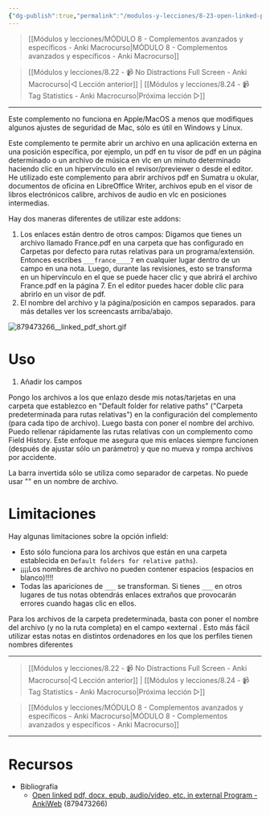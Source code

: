 ```yaml
---
{"dg-publish":true,"permalink":"/modulos-y-lecciones/8-23-open-linked-pdf-docx-epub-audiovideo-etc-in-external-program-win-linux-anki-macrocurso/","noteIcon":"","updated":"2024-05-22T19:51:51.351+02:00"}
---
```



> [[Módulos y lecciones/MÓDULO 8 - Complementos avanzados y específicos - Anki Macrocurso\|MÓDULO 8 - Complementos avanzados y específicos - Anki Macrocurso]]

> [[Módulos y lecciones/8.22 - 📹 No Distractions Full Screen - Anki Macrocurso\|◁ Lección anterior]] | [[Módulos y lecciones/8.24 - 📹 Tag Statistics - Anki Macrocurso\|Próxima lección ▷]]

---

Este complemento no funciona en Apple/MacOS a menos que modifiques algunos ajustes de seguridad de Mac, sólo es útil en Windows y Linux.

Este complemento te permite abrir un archivo en una aplicación externa en una posición específica, por ejemplo, un pdf en tu visor de pdf en un página determinado o un archivo de música en vlc en un minuto determinado haciendo clic en un hipervínculo en el revisor/previewer o desde el editor. He utilizado este complemento para abrir archivos pdf en Sumatra u okular, documentos de oficina en LibreOffice Writer, archivos epub en el visor de libros electrónicos calibre, archivos de audio en vlc en posiciones intermedias. 

Hay dos maneras diferentes de utilizar este addons:

1. Los enlaces están dentro de otros campos: Digamos que tienes un archivo llamado France.pdf en una carpeta que has configurado en Carpetas por defecto para rutas relativas para un programa/extensión. Entonces escribes ``___france____7`` en cualquier lugar dentro de un campo en una nota. Luego, durante las revisiones, esto se transforma en un hipervínculo en el que se puede hacer clic y que abrirá el archivo France.pdf en la página 7. En el editor puedes hacer doble clic para abrirlo en un visor de pdf.
2. El nombre del archivo y la página/posición en campos separados. para más detalles ver los screencasts arriba/abajo.

![879473266__linked_pdf_short.gif](/img/user/ANEXOS/879473266__linked_pdf_short.gif)

# Uso
1. Añadir los campos

Pongo los archivos a los que enlazo desde mis notas/tarjetas en una carpeta que establezco en "Default folder for relative paths" ("Carpeta predeterminada para rutas relativas") en la configuración del complemento (para cada tipo de archivo). Luego basta con poner el nombre del archivo. Puedo rellenar rápidamente las rutas relativas con un complemento como Field History. Este enfoque me asegura que mis enlaces siempre funcionen (después de ajustar sólo un parámetro) y que no mueva y rompa archivos por accidente.

La barra invertida sólo se utiliza como separador de carpetas. No puede usar "\" en un nombre de archivo.


# Limitaciones
Hay algunas limitaciones sobre la opción infield:

- Esto sólo funciona para los archivos que están en una carpeta establecida en `Default folders for relative paths`).
- ¡¡¡¡Los nombres de archivo no pueden contener espacios (espacios en blanco)!!!!
- Todas las apariciones de `___` se transforman. Si tienes `___` en otros lugares de tus notas obtendrás enlaces extraños que provocarán errores cuando hagas clic en ellos.

Para los archivos de la carpeta predeterminada, basta con poner el nombre del archivo (y no la ruta completa) en el campo «external . Esto más fácil utilizar estas notas en distintos ordenadores en los que los perfiles tienen nombres diferentes

---

> [[Módulos y lecciones/8.22 - 📹 No Distractions Full Screen - Anki Macrocurso\|◁ Lección anterior]] | [[Módulos y lecciones/8.24 - 📹 Tag Statistics - Anki Macrocurso\|Próxima lección ▷]]

> [[Módulos y lecciones/MÓDULO 8 - Complementos avanzados y específicos - Anki Macrocurso\|MÓDULO 8 - Complementos avanzados y específicos - Anki Macrocurso]]

---

# Recursos
- Bibliografía
	- [Open linked pdf, docx, epub, audio/video, etc. in external Program - AnkiWeb](https://ankiweb.net/shared/info/879473266) (879473266)